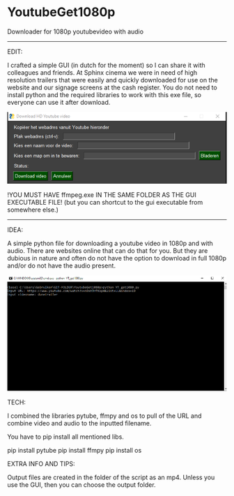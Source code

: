 # YoutubeGet1080p
Downloader for 1080p youtubevideo with audio

-------------

EDIT: 

I crafted a simple GUI (in dutch for the moment) so I can share it with colleagues and friends. At Sphinx cinema we were in need of high resolution trailers that were easily and quickly downloaded for use on the website and our signage screens at the cash register. You do not need to install python and the required libraries to work with this exe file, so everyone can use it after download.

![](./assets/Youtube_Gui.PNG)

!YOU MUST HAVE ffmpeg.exe IN THE SAME FOLDER AS THE GUI EXECUTABLE FILE!
(but you can shortcut to the gui executable from somewhere else.)

-------------

IDEA:

A simple python file for downloading a youtube video in 1080p and with audio. There are websites online that can do that for you. But they are dubious in nature and often do not have the option to download in full 1080p and/or do not have the audio present.

![](./assets/Screen_YT_get1080.PNG)


TECH:

I combined the libraries pytube, ffmpy and os to pull of the URL and combine video and audio to the inputted filename.

You have to pip install all mentioned libs.

pip install pytube
pip install ffmpy
pip install os


EXTRA INFO AND TIPS:

Output files are created in the folder of the script as an mp4. Unless you use the GUI, then you can choose the output folder.



